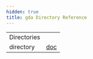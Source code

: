```yaml
---
hidden: true
title: gda Directory Reference
---
```


|  |  |
|----|----|
| Directories |  |
| directory   | <a href="dir_fb0f0761647111372eb11da5c38560c3.md">doc</a> |
